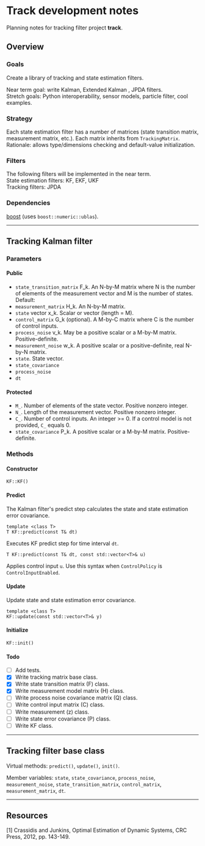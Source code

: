 # Track development notes
Planning notes for tracking filter project **track**.

## Overview

### Goals

Create a library of tracking and state estimation filters.

Near term goal: write Kalman, Extended Kalman , JPDA filters.  
Stretch goals: Python interoperability, sensor models, particle filter,
cool examples.

### Strategy

Each state estimation filter has a number of matrices (state transition matrix,
measurement matrix, etc.).
Each matrix inherits from `TrackingMatrix`. Rationale: allows type/dimensions
checking and default-value initialization.

### Filters

The following filters will be implemented in the near term.  
State estimation filters: KF, EKF, UKF  
Tracking filters: JPDA


### Dependencies

[boost](https://www.boost.org) (uses `boost::numeric::ublas`).


---


## Tracking Kalman filter

### Parameters

#### Public

* `state_transition_matrix` F_k. An N-by-M matrix where N is the number of
elements of the measurement vector and M is the number of states. Default:
* `measurement_matrix` H_k. An N-by-M matrix.
* `state` vector x_k. Scalar or vector (length = M).
* `control_matrix` G_k (optional). A M-by-C matrix where C is the number of
control inputs.
* `process_noise` v_k. May be a positive scalar or a M-by-M matrix. Positive-definite.
* `measurement_noise` w_k. A positive scalar or a positive-definite, real N-by-N
matrix.
* `state`. State vector.
* `state_covariance`
* `process_noise`
* `dt`

#### Protected

* `M_`. Number of elements of the state vector. Positive nonzero integer.
* `N_`. Length of the measurement vector. Positive nonzero integer.
* `C_`. Number of control inputs. An integer >= 0. If a control model is not provided,
`C_` equals 0.
* `state_covariance` P_k. A positive scalar or a M-by-M matrix. Positive-definite.


### Methods

#### Constructor

`KF::KF()`

#### Predict

The Kalman filter's predict step calculates the state and state estimation error
covariance.

```
template <class T>
T KF::predict(const T& dt)
```
Executes KF predict step for time interval `dt`.

```
T KF::predict(const T& dt, const std::vector<T>& u)
```
Applies control input `u`. Use this syntax when `ControlPolicy` is
`ControlInputEnabled`.


#### Update

Update state and state estimation error covariance.

```
template <class T>
KF::update(const std::vector<T>& y)
```


#### Initialize

`KF::init()`

#### Todo

- [ ] Add tests.  
- [x] Write tracking matrix base class.  
- [x] Write state transition matrix (F) class.  
- [x] Write measurement model matrix (H) class.  
- [ ] Write process noise covariance matrix (Q) class.  
- [ ] Write control input matrix (C) class.  
- [ ] Write measurement (z) class.  
- [ ] Write state error covariance (P) class.  
- [ ] Write KF class.  

<!-- ### Policy classes

#### Control policy

`ControlPolicy` may have type `ControlInputEnabled` or `ControlInputDisabled`.

`MotionModelPolicy` may have type
`<1|2|3>DConstant<Velocity|Acceleration>Motion`
or `CustomMotion`. -->


---


## Tracking filter base class

Virtual methods: `predict()`, `update()`, `init()`.

Member variables: `state`, `state_covariance`, `process_noise`,
`measurement_noise`, `state_transition_matrix`, `control_matrix`,
`measurement_matrix`, `dt`.


---


## Resources

[1] Crassidis and Junkins, Optimal Estimation of Dynamic Systems, CRC Press,
2012, pp. 143-149.
